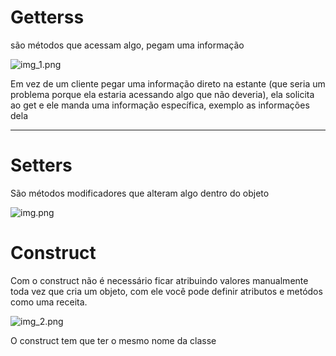 # Getterss 
são métodos que acessam algo, pegam uma informação

![img_1.png](img_1.png)

Em vez de um cliente pegar uma informação direto na estante
(que seria um problema porque ela estaria acessando algo que não deveria),
ela solicita ao get e ele manda uma informação específica, exemplo as informações dela

-----------------------------------------------------------------------------------------

# Setters
São métodos modificadores que alteram algo dentro do objeto

![img.png](img.png)

# Construct
Com o construct não é necessário ficar atribuindo valores manualmente toda vez que
cria um objeto, com ele você pode definir atributos e metódos como uma receita.

![img_2.png](img_2.png)

O construct tem que ter o mesmo nome da classe
